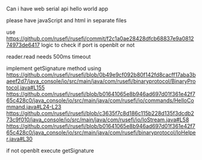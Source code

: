 Can i have web serial api hello world app

please have javaScript and html in separate files

use https://github.com/rusefi/rusefi/commit/f2c1a0ae28428dfcb68837e9a081274973de6417 logic to check if port is openblt or not

reader.read needs 500ms timeout

implement getSignature method using https://github.com/rusefi/rusefi/blob/0b49e9cf092b80f142fd8cacff17aba3baeef2d7/java_console/io/src/main/java/com/rusefi/binaryprotocol/BinaryProtocol.java#L155
https://github.com/rusefi/rusefi/blob/b01641065e8b946ad697d01f361e42f765c428c0/java_console/io/src/main/java/com/rusefi/io/commands/HelloCommand.java#L24-L23
https://github.com/rusefi/rusefi/blob/c3635f7c8d186c115b228d135f3dcdb273c9f010/java_console/io/src/main/java/com/rusefi/io/IoStream.java#L58
https://github.com/rusefi/rusefi/blob/b01641065e8b946ad697d01f361e42f765c428c0/java_console/io/src/main/java/com/rusefi/binaryprotocol/IoHelper.java#L30

if not openblt execute getSignature